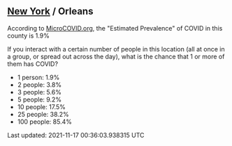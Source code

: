 
## [New York](/united-states/new-york) / Orleans

According to [MicroCOVID.org](http://microcovid.org),
the "Estimated Prevalence" of COVID in this county is 1.9%

If you interact with a certain number of people in this location
(all at once in a group, or spread out across the day), what is the chance that
1 or more of them has COVID?

- 1 person: 1.9%
- 2 people: 3.8%
- 3 people: 5.6%
- 5 people: 9.2%
- 10 people: 17.5%
- 25 people: 38.2%
- 100 people: 85.4%

Last updated: 2021-11-17 00:36:03.938315 UTC
